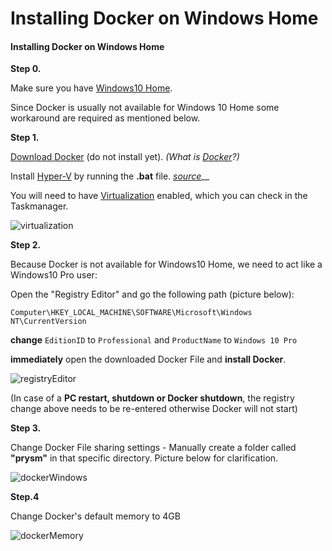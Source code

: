 # Installing Docker on Windows Home

#### **Installing Docker on Windows Home**

**Step 0.**

Make sure you have [Windows10 Home](https://support.microsoft.com/en-us/help/13443/windows-which-version-am-i-running).

Since Docker is usually not available for Windows 10 Home some workaround are required as mentioned below.

**Step 1.**

[Download Docker](https://download.docker.com/win/stable/40693/Docker%20Desktop%20Installer.exe) \(do not install yet\). _\(What is_ [_Docker_](https://docs.docker.com/docker-for-windows/install/)_?\)_

Install [Hyper-V](https://www.deskmodder.de/blog/wp-content/uploads/2018/08/hyper-v-installer-1.zip) by running the **.bat** file. [_source_](https://www.deskmodder.de/blog/2018/08/23/windows-10-home-hyper-v-aktivieren/)\_\_

You will need to have [Virtualization](https://docs.docker.com/docker-for-windows/troubleshoot/#virtualization-must-be-enabled) enabled, which you can check in the Taskmanager.

![virtualization](https://user-images.githubusercontent.com/26490734/79853838-dba5de80-83c8-11ea-9fbf-d640c4bb1980.png)

**Step 2.**

Because Docker is not available for Windows10 Home, we need to act like a Windows10 Pro user:

Open the "Registry Editor" and go the following path \(picture below\):

`Computer\HKEY_LOCAL_MACHINE\SOFTWARE\Microsoft\Windows NT\CurrentVersion`

**change** `EditionID` to `Professional` and `ProductName` to `Windows 10 Pro`

**immediately** open the downloaded Docker File and **install Docker**.

![registryEditor](https://user-images.githubusercontent.com/26490734/80191362-dbe6e980-8615-11ea-9633-3de4909a997d.png)

\(In case of a **PC restart, shutdown or Docker shutdown**, the registry change above needs to be re-entered otherwise Docker will not start\)

**Step 3.**

Change Docker File sharing settings - Manually create a folder called **"prysm"** in that specific directory. Picture below for clarification.

![dockerWindows](https://user-images.githubusercontent.com/26490734/79551080-7c2e9280-8099-11ea-8886-0b739b7d12c1.png)

**Step.4**

Change Docker's default memory to 4GB

![dockerMemory](https://user-images.githubusercontent.com/26490734/80192514-9aefd480-8617-11ea-93b4-e709a988a5c0.png)

